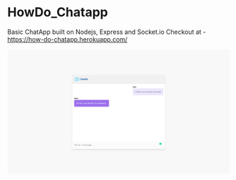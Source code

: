# HowDo_Chatapp
Basic ChatApp built on Nodejs, Express and Socket.io
Checkout at - https://how-do-chatapp.herokuapp.com/

![Screenshot](ssHowDoChatApp.png)
